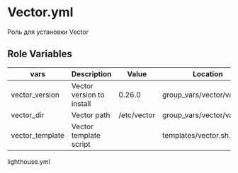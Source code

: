 Vector.yml
=========

Роль для установки Vector 

Role Variables
--------------

| vars | Description | Value | Location |
|------|------------|---|---|
| vector_version | Vector version to install | 0.26.0 | group_vars/vector/vars.yml |
| vector_dir | Vector path | /etc/vector | group_vars/vector/vars.yml |
| vector_template | Vector template script | | templates/vector.sh.j2 |

lighthouse.yml
